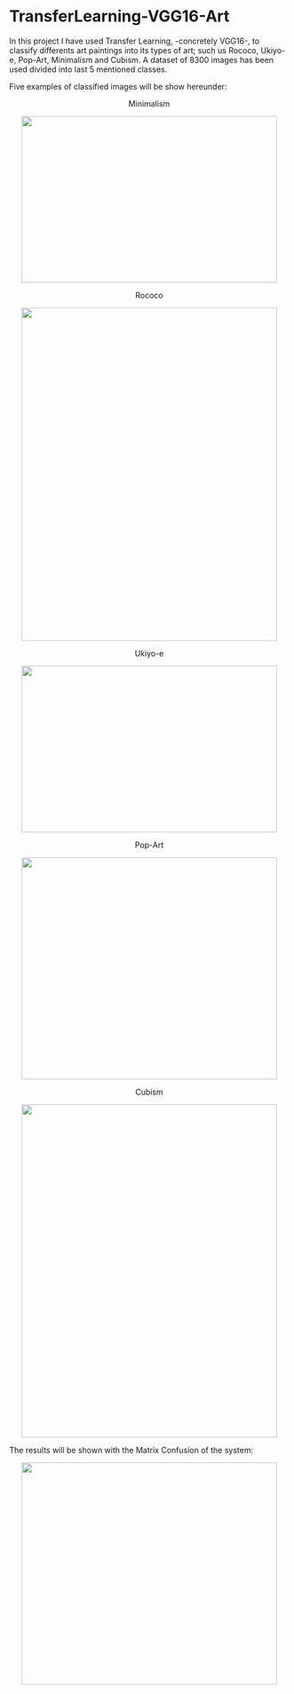 # TransferLearning-VGG16-Art

In this project I have used Transfer Learning, -concretely VGG16-, to classify differents art paintings into its types of art; such us Rococo, Ukiyo-e, Pop-Art, Minimalism and Cubism. A dataset of 8300 images has been used divided into last 5 mentioned classes.

Five examples of classified images will be show hereunder:

<p align="center">
Minimalism
  
<p align="center">
  <img width="460" height="300" src="https://github.com/SilviaCalvarro/TransferLearning-VGG16-Art/blob/master/ellsworth-kelly_vertical-line-from-the-series-line-form-color-1951.jpg">
</p>

<p align="center">
Rococo

<p align="center">
  <img width="460" height="600" src="https://github.com/SilviaCalvarro/TransferLearning-VGG16-Art/blob/master/joshua-reynolds_lady-jane-halliday.jpg">
</p>

<p align="center">
Ukiyo-e

<p align="center">
  <img width="460" height="300" src="https://github.com/SilviaCalvarro/TransferLearning-VGG16-Art/blob/master/utagawa-toyokuni-ii_a-bust-portrait-of-a-beauty.jpg">
</p>

<p align="center">
Pop-Art

<p align="center">
  <img width="460" height="400" src="https://github.com/SilviaCalvarro/TransferLearning-VGG16-Art/blob/master/andy-warhol_benz-racing-car.jpg">
</p>

<p align="center">
Cubism

<p align="center">
  <img width="460" height="600" src="https://github.com/SilviaCalvarro/TransferLearning-VGG16-Art/blob/master/amadeo-de-souza-cardoso_castle-1912.jpg">
</p>

The results will be shown with the Matrix Confusion of the system:

<p align="center">
  <img width="460" height="400" src="https://github.com/SilviaCalvarro/TransferLearning-VGG16-Art/blob/master/confmatrix.png">
</p>

